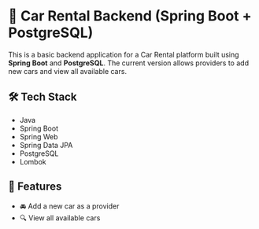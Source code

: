 # 🚗 Car Rental Backend (Spring Boot + PostgreSQL)

This is a basic backend application for a Car Rental platform built using **Spring Boot** and **PostgreSQL**. The current version allows providers to add new cars and view all available cars.

## 🛠 Tech Stack

- Java
- Spring Boot
- Spring Web
- Spring Data JPA
- PostgreSQL
- Lombok

## 📌 Features

- 🚘 Add a new car as a provider
- 🔍 View all available cars
